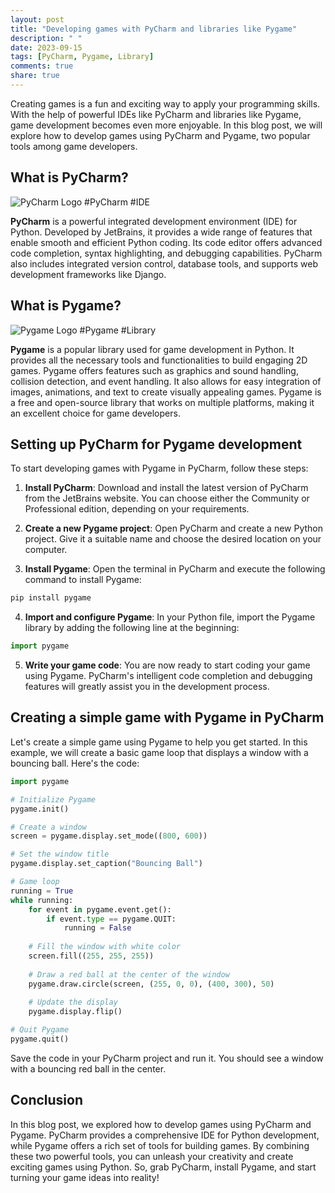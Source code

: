```yaml
---
layout: post
title: "Developing games with PyCharm and libraries like Pygame"
description: " "
date: 2023-09-15
tags: [PyCharm, Pygame, Library]
comments: true
share: true
---
```


Creating games is a fun and exciting way to apply your programming skills. With the help of powerful IDEs like PyCharm and libraries like Pygame, game development becomes even more enjoyable. In this blog post, we will explore how to develop games using PyCharm and Pygame, two popular tools among game developers.

## What is PyCharm?
![PyCharm Logo](https://www.jetbrains.com/pycharm/img/logo/pycharm_logo_300x300.png) #PyCharm #IDE

**PyCharm** is a powerful integrated development environment (IDE) for Python. Developed by JetBrains, it provides a wide range of features that enable smooth and efficient Python coding. Its code editor offers advanced code completion, syntax highlighting, and debugging capabilities. PyCharm also includes integrated version control, database tools, and supports web development frameworks like Django.

## What is Pygame?
![Pygame Logo](https://www.pygame.org/docs/pygame_logo.gif) #Pygame #Library

**Pygame** is a popular library used for game development in Python. It provides all the necessary tools and functionalities to build engaging 2D games. Pygame offers features such as graphics and sound handling, collision detection, and event handling. It also allows for easy integration of images, animations, and text to create visually appealing games. Pygame is a free and open-source library that works on multiple platforms, making it an excellent choice for game developers.

## Setting up PyCharm for Pygame development
To start developing games with Pygame in PyCharm, follow these steps:

1. **Install PyCharm**: Download and install the latest version of PyCharm from the JetBrains website. You can choose either the Community or Professional edition, depending on your requirements.

2. **Create a new Pygame project**: Open PyCharm and create a new Python project. Give it a suitable name and choose the desired location on your computer.

3. **Install Pygame**: Open the terminal in PyCharm and execute the following command to install Pygame:
```python
pip install pygame
```

4. **Import and configure Pygame**: In your Python file, import the Pygame library by adding the following line at the beginning:
```python
import pygame
```

5. **Write your game code**: You are now ready to start coding your game using Pygame. PyCharm's intelligent code completion and debugging features will greatly assist you in the development process.

## Creating a simple game with Pygame in PyCharm
Let's create a simple game using Pygame to help you get started. In this example, we will create a basic game loop that displays a window with a bouncing ball. Here's the code:

```python
import pygame

# Initialize Pygame
pygame.init()

# Create a window
screen = pygame.display.set_mode((800, 600))

# Set the window title
pygame.display.set_caption("Bouncing Ball")

# Game loop
running = True
while running:
    for event in pygame.event.get():
        if event.type == pygame.QUIT:
            running = False
    
    # Fill the window with white color
    screen.fill((255, 255, 255))
    
    # Draw a red ball at the center of the window
    pygame.draw.circle(screen, (255, 0, 0), (400, 300), 50)
    
    # Update the display
    pygame.display.flip()

# Quit Pygame
pygame.quit()
```

Save the code in your PyCharm project and run it. You should see a window with a bouncing red ball in the center.

## Conclusion
In this blog post, we explored how to develop games using PyCharm and Pygame. PyCharm provides a comprehensive IDE for Python development, while Pygame offers a rich set of tools for building games. By combining these two powerful tools, you can unleash your creativity and create exciting games using Python. So, grab PyCharm, install Pygame, and start turning your game ideas into reality!